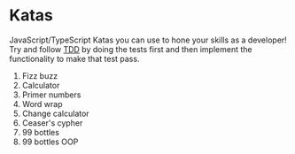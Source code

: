 # Katas

JavaScript/TypeScript Katas you can use to hone your skills as a developer! Try and follow [TDD](https://en.wikipedia.org/wiki/Test-driven_development) by doing the tests first and then implement the functionality to make that test pass.

1. Fizz buzz
2. Calculator
3. Primer numbers
4. Word wrap
5. Change calculator
6. Ceaser's cypher
7. 99 bottles
8. 99 bottles OOP
